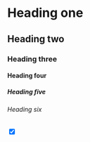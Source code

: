 <div class="u-baseline-grid" id="baseline">
  <h1>Heading one</h1>
  <h2>Heading two</h2>
  <h3>Heading three</h3>
  <h4>Heading four</h4>
  <h5>Heading five</h5>
  <h6>Heading six</h6>
  <label>
    <input type="checkbox" class="p-switch" checked aria-controls="baseline" />
    <div class="p-switch__slider"></div>
  </label>
</div>
<script>
/**
  Attaches event listener to switch baseline grid visibility on click.
  @param {HTMLElement} toggle Switch element to toggle baseline grid.
*/
function setupBaselineGridSwitch(toggle) {
  var target = toggle.getAttribute('aria-controls');
  if (target) {
    target = document.getElementById(target);
  }
  if (target) {
    toggle.addEventListener('click', function () {
      target.classList.toggle('u-baseline-grid');
    });
  }
}
// Set up switch element on page
var toggle = document.querySelector('.p-switch[aria-controls]');
if (toggle) {
  setupBaselineGridSwitch(toggle);
}
</script>
